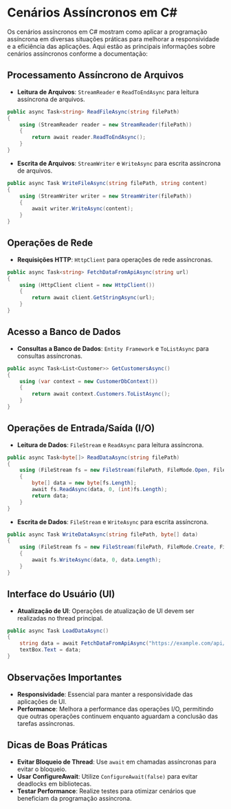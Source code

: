 
# Cenários Assíncronos em C#

Os cenários assíncronos em C# mostram como aplicar a programação assíncrona em diversas situações práticas para melhorar a responsividade e a eficiência das aplicações. Aqui estão as principais informações sobre cenários assíncronos conforme a documentação:

## Processamento Assíncrono de Arquivos
- **Leitura de Arquivos**: `StreamReader` e `ReadToEndAsync` para leitura assíncrona de arquivos.
```csharp
public async Task<string> ReadFileAsync(string filePath)
{
    using (StreamReader reader = new StreamReader(filePath))
    {
        return await reader.ReadToEndAsync();
    }
}
```

- **Escrita de Arquivos**: `StreamWriter` e `WriteAsync` para escrita assíncrona de arquivos.
```csharp
public async Task WriteFileAsync(string filePath, string content)
{
    using (StreamWriter writer = new StreamWriter(filePath))
    {
        await writer.WriteAsync(content);
    }
}
```

## Operações de Rede
- **Requisições HTTP**: `HttpClient` para operações de rede assíncronas.
```csharp
public async Task<string> FetchDataFromApiAsync(string url)
{
    using (HttpClient client = new HttpClient())
    {
        return await client.GetStringAsync(url);
    }
}
```

## Acesso a Banco de Dados
- **Consultas a Banco de Dados**: `Entity Framework` e `ToListAsync` para consultas assíncronas.
```csharp
public async Task<List<Customer>> GetCustomersAsync()
{
    using (var context = new CustomerDbContext())
    {
        return await context.Customers.ToListAsync();
    }
}
```

## Operações de Entrada/Saída (I/O)
- **Leitura de Dados**: `FileStream` e `ReadAsync` para leitura assíncrona.
```csharp
public async Task<byte[]> ReadDataAsync(string filePath)
{
    using (FileStream fs = new FileStream(filePath, FileMode.Open, FileAccess.Read))
    {
        byte[] data = new byte[fs.Length];
        await fs.ReadAsync(data, 0, (int)fs.Length);
        return data;
    }
}
```

- **Escrita de Dados**: `FileStream` e `WriteAsync` para escrita assíncrona.
```csharp
public async Task WriteDataAsync(string filePath, byte[] data)
{
    using (FileStream fs = new FileStream(filePath, FileMode.Create, FileAccess.Write))
    {
        await fs.WriteAsync(data, 0, data.Length);
    }
}
```

## Interface do Usuário (UI)
- **Atualização de UI**: Operações de atualização de UI devem ser realizadas no thread principal.
```csharp
public async Task LoadDataAsync()
{
    string data = await FetchDataFromApiAsync("https://example.com/api/data");
    textBox.Text = data;
}
```

## Observações Importantes
- **Responsividade**: Essencial para manter a responsividade das aplicações de UI.
- **Performance**: Melhora a performance das operações I/O, permitindo que outras operações continuem enquanto aguardam a conclusão das tarefas assíncronas.

## Dicas de Boas Práticas
- **Evitar Bloqueio de Thread**: Use `await` em chamadas assíncronas para evitar o bloqueio.
- **Usar ConfigureAwait**: Utilize `ConfigureAwait(false)` para evitar deadlocks em bibliotecas.
- **Testar Performance**: Realize testes para otimizar cenários que beneficiam da programação assíncrona.
